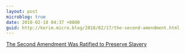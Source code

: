 ```yaml
---
layout: post
microblog: true
date: 2018-02-18 04:37 +0800
guid: http://kerim.micro.blog/2018/02/17/the-second-amendment.html
---
```

[The Second Amendment Was Ratified to Preserve Slavery](http://www.truth-out.org/news/item/13890-the-second-amendment-was-ratified-to-preserve-slavery)
